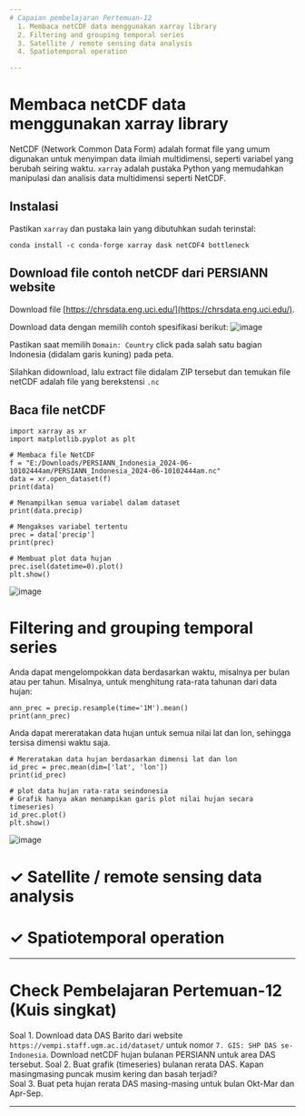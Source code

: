 ```yaml
---
# Capaian pembelajaran Pertemuan-12
  1. Membaca netCDF data menggunakan xarray library
  2. Filtering and grouping temporal series
  3. Satellite / remote sensing data analysis
  4. Spatiotemporal operation

---
```


# Membaca netCDF data menggunakan xarray library
NetCDF (Network Common Data Form) adalah format file yang umum digunakan untuk menyimpan data ilmiah multidimensi, seperti variabel yang berubah seiring waktu. `xarray` adalah pustaka Python yang memudahkan manipulasi dan analisis data multidimensi seperti NetCDF.

## Instalasi
Pastikan `xarray` dan pustaka lain yang dibutuhkan sudah terinstal:

`conda install -c conda-forge xarray dask netCDF4 bottleneck`

## Download file contoh netCDF dari PERSIANN website 
Download file [https://chrsdata.eng.uci.edu/](https://chrsdata.eng.uci.edu/).

Download data dengan memilih contoh spesifikasi berikut:
![image](https://github.com/vempi/course-python-programming/assets/34568583/20627b72-eca1-44e1-9a7c-32c4a2bf3116)

Pastikan saat memilih `Domain: Country` click pada salah satu bagian Indonesia (didalam garis kuning) pada peta. 

Silahkan didownload, lalu extract file didalam ZIP tersebut dan temukan file netCDF adalah file yang berekstensi `.nc`

## Baca file netCDF

```{python}
import xarray as xr
import matplotlib.pyplot as plt

# Membaca file NetCDF
f = "E:/Downloads/PERSIANN_Indonesia_2024-06-10102444am/PERSIANN_Indonesia_2024-06-10102444am.nc"
data = xr.open_dataset(f)
print(data)

# Menampilkan semua variabel dalam dataset
print(data.precip)

# Mengakses variabel tertentu
prec = data['precip']
print(prec)

# Membuat plot data hujan
prec.isel(datetime=0).plot()
plt.show()
```
![image](https://github.com/vempi/course-python-programming/assets/34568583/bdff0068-594e-4a04-b73f-0d2cac0a26fd)


# Filtering and grouping temporal series

Anda dapat mengelompokkan data berdasarkan waktu, misalnya per bulan atau per tahun. Misalnya, untuk menghitung rata-rata tahunan dari data hujan:
```
ann_prec = precip.resample(time='1M').mean()
print(ann_prec)
```
Anda dapat mereratakan data hujan untuk semua nilai lat dan lon, sehingga tersisa dimensi waktu saja.
```
# Mereratakan data hujan berdasarkan dimensi lat dan lon
id_prec = prec.mean(dim=['lat', 'lon'])
print(id_prec)

# plot data hujan rata-rata seindonesia
# Grafik hanya akan menampikan garis plot nilai hujan secara timeseries)
id_prec.plot()
plt.show()

```

![image](https://github.com/vempi/course-python-programming/assets/34568583/688932bf-180c-4fe1-9649-c4a818991c8d)


<h1>&#10003; Satellite / remote sensing data analysis </h1>

<h1>&#10003; Spatiotemporal operation </h1>

---
# Check Pembelajaran Pertemuan-12 (Kuis singkat)
Soal 1. 
Download data DAS Barito dari website `https://vempi.staff.ugm.ac.id/dataset/` untuk nomor `7. GIS: SHP DAS se-Indonesia`. 
Download netCDF hujan bulanan PERSIANN untuk area DAS tersebut. 
Soal 2. 
Buat grafik (timeseries) bulanan rerata DAS. Kapan masingmasing puncak musim kering dan basah terjadi?  
Soal 3. 
Buat peta hujan rerata DAS masing-masing untuk bulan Okt-Mar dan Apr-Sep.

---
